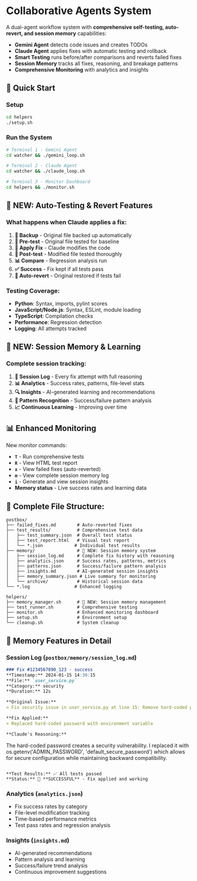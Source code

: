 # Collaborative Agents System

A dual-agent workflow system with **comprehensive self-testing, auto-revert, and session memory** capabilities:
- **Gemini Agent** detects code issues and creates TODOs
- **Claude Agent** applies fixes with automatic testing and rollback
- **Smart Testing** runs before/after comparisons and reverts failed fixes
- **Session Memory** tracks all fixes, reasoning, and breakage patterns
- **Comprehensive Monitoring** with analytics and insights

## 🚀 Quick Start

### Setup
```bash
cd helpers
./setup.sh
```

### Run the System
```bash
# Terminal 1 - Gemini Agent
cd watcher && ./gemini_loop.sh

# Terminal 2 - Claude Agent  
cd watcher && ./claude_loop.sh

# Terminal 3 - Monitor Dashboard
cd helpers && ./monitor.sh
```

## 🧪 **NEW: Auto-Testing & Revert Features**

### What happens when Claude applies a fix:
1. **📸 Backup** - Original file backed up automatically
2. **🧪 Pre-test** - Original file tested for baseline
3. **🔧 Apply Fix** - Claude modifies the code
4. **🧪 Post-test** - Modified file tested thoroughly
5. **📊 Compare** - Regression analysis run
6. **✅ Success** - Fix kept if all tests pass
7. **🔄 Auto-revert** - Original restored if tests fail

### Testing Coverage:
- **Python**: Syntax, imports, pylint scores
- **JavaScript/Node.js**: Syntax, ESLint, module loading  
- **TypeScript**: Compilation checks
- **Performance**: Regression detection
- **Logging**: All attempts tracked

## 🧠 **NEW: Session Memory & Learning**

### Complete session tracking:
1. **📝 Session Log** - Every fix attempt with full reasoning
2. **📊 Analytics** - Success rates, patterns, file-level stats
3. **🔍 Insights** - AI-generated learning and recommendations
4. **🎯 Pattern Recognition** - Success/failure pattern analysis
5. **📈 Continuous Learning** - Improving over time

## 📊 Enhanced Monitoring

New monitor commands:
- **`T`** - Run comprehensive tests
- **`R`** - View HTML test report
- **`x`** - View failed fixes (auto-reverted)
- **`m`** - View complete session memory log
- **`i`** - Generate and view session insights
- **Memory status** - Live success rates and learning data

## 📁 Complete File Structure:

```
postbox/
├── failed_fixes.md        # Auto-reverted fixes
├── test_results/          # Comprehensive test data
│   ├── test_summary.json  # Overall test status
│   ├── test_report.html   # Visual test report
│   └── *.json            # Individual test results
├── memory/                # 🧠 NEW: Session memory system
│   ├── session_log.md     # Complete fix history with reasoning
│   ├── analytics.json     # Success rates, patterns, metrics
│   ├── patterns.json      # Success/failure pattern analysis
│   ├── insights.md        # AI-generated session insights
│   ├── memory_summary.json # Live summary for monitoring
│   └── archive/           # Historical session data
└── *.log                 # Enhanced logging

helpers/
├── memory_manager.sh      # 🧠 NEW: Session memory management
├── test_runner.sh         # Comprehensive testing
├── monitor.sh             # Enhanced monitoring dashboard
├── setup.sh               # Environment setup
└── cleanup.sh             # System cleanup
```

## 🎯 **Memory Features in Detail**

### Session Log (`postbox/memory/session_log.md`)
```markdown
### Fix #1234567890_123 - success
**Timestamp:** 2024-01-15 14:30:15
**File:** `user_service.py`
**Category:** security
**Duration:** 12s

**Original Issue:**
> Fix security issue in user_service.py at line 15: Remove hard-coded password

**Fix Applied:**
> Replaced hard-coded password with environment variable

**Claude's Reasoning:**
```
The hard-coded password creates a security vulnerability. I replaced it with
os.getenv('ADMIN_PASSWORD', 'default_secure_password') which allows for
secure configuration while maintaining backward compatibility.
```

**Test Results:** ✅ All tests passed
**Status:** 🎉 **SUCCESSFUL** - Fix applied and working
```

### Analytics (`analytics.json`)
- Fix success rates by category
- File-level modification tracking  
- Time-based performance metrics
- Test pass rates and regression analysis

### Insights (`insights.md`)
- AI-generated recommendations
- Pattern analysis and learning
- Success/failure trend analysis
- Continuous improvement suggestions
